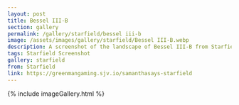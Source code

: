 ```yaml
---
layout: post
title: Bessel III-B
section: gallery
permalink: /gallery/starfield/bessel iii-b
image: /assets/images/gallery/starfield/Bessel III-B.webp
description: A screenshot of the landscape of Bessel III-B from Starfield, taken by Samantha Says.
tags: Starfield Screenshot
gallery: starfield
from: Starfield
link: https://greenmangaming.sjv.io/samanthasays-starfield
---
```

{% include imageGallery.html %}